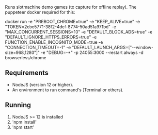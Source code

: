 Runs slotmachine demo games (to capture for offline replay). The puppeteer docker required for this:

docker run -e "PREBOOT_CHROME=true" -e "KEEP_ALIVE=true" -e "TOKEN=2cbc5771-38f2-4dcf-8774-50ad51a971bd" -e "MAX_CONCURRENT_SESSIONS=10" -e "DEFAULT_BLOCK_ADS=true"  -e "DEFAULT_IGNORE_HTTPS_ERRORS=true" -e FUNCTION_ENABLE_INCOGNITO_MODE=true  -e "CONNECTION_TIMEOUT=-1" -e "DEFAULT_LAUNCH_ARGS=[\"--window-size=968,1280\"]" -e "DEBUG=-*" -p 24055:3000 --restart always -d browserless/chrome



## Requirements
- NodeJS (version 12 or higher).
- An environment to run command's (Terminal or others).

## Running
1. NodeJS >= 12 is installed
2. 'npm install'
3. 'npm start'
